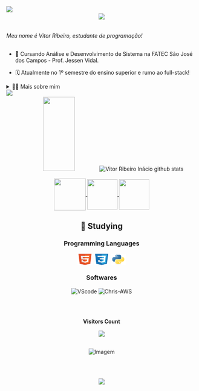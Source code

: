 <!--divisor-->
<img src="https://user-images.githubusercontent.com/73097560/115834477-dbab4500-a447-11eb-908a-139a6edaec5c.gif">

<!--título-->
<div align="center">
    <img src="https://readme-typing-svg.herokuapp.com/?font=Righteous&size=35&center=true&vCenter=true&color=8C67DB&width=500&height=70&duration=4000&lines=<Hello+World!+👋/>;"/>  
</div>
  
<br>

*Meu nome é Vitor Ribeiro, estudante de programação!* <br><br>
  
  - 🌱 Cursando Análise e Desenvolvimento de Sistema na FATEC São José dos Campos - Prof. Jessen Vidal.<br>

  - 🗓️ Atualmente no 1º semestre do ensino superior e rumo ao full-stack!

<details>
  <summary>👨‍💻 Mais sobre mim </summary>
  
  - 💭 Tenho 19 anos, atualmente morando na cidade de São José dos Campos. Estou me desenvolvendo em inglês e minhas habilidades em HTML, CSS e Python.<br>
  
  - ⚡ Fã de música (ouço o tempo inteiro) e estudar sempre que possível, afim de expandir meus conhecimentos!
</details>

<img src="https://user-images.githubusercontent.com/73097560/115834477-dbab4500-a447-11eb-908a-139a6edaec5c.gif">

<br>

<div align="center"> 

<img width="41%" height="195px" src="https://github-readme-stats.vercel.app/api/top-langs/?username=VitorRibeiro024&layout=compact&hide_border=true&title_color=FFFFFF&text_color=FFFFFF&bg_color=0d1117" />
<img width="49%" height="195px" src="https://github-readme-stats.vercel.app/api?username=VitorRibeiro024&show_icons=true&count_private=true&hide_border=true&title_color=FFFFFF&icon_color=BA55D3&text_color=FFFFFF&bg_color=0d1117" alt="Vitor Ribeiro Inácio github stats" /> 

</div>

<br>

<div align="center"> 
<a href="https://instagram.com/ribeiro.vitor04" target="_blank">
<img align="center" height="84" width="84" src="https://github.com/carolbarbosa101/carolbarbosa101/assets/44561610/88a3dd4d-f85e-4141-af09-a2667d81df5b">
</a>

<a href="mailto:vitorribeiro.inacio0904@gmail.com">
<img align="center"  height="80" width="80" src="https://github.com/carolbarbosa101/carolbarbosa101/assets/44561610/2856fdde-3200-4398-8290-a0e45d3a35a0">
</a>

<a  href="https://www.linkedin.com/in/vitor-ribeiro-0592212b2/" target=_blank>
<img align="center"  height="80" width="80" src="https://github.com/carolbarbosa101/carolbarbosa101/assets/44561610/bc26a6f8-f0d3-4f15-82e1-55680c48f269">
</a>

</div>

<div align="center" >

## 🥇 Studying

  <div style="flex-basis: 48%;">
    <h3>Programming Languages</h3>
    <img align="center" alt="HTML" height="30" width="40" src="https://raw.githubusercontent.com/devicons/devicon/master/icons/html5/html5-original.svg">
    <img align="center" alt="CSS" height="30" width="40" src="https://raw.githubusercontent.com/devicons/devicon/master/icons/css3/css3-original.svg">
    <img align="center" alt="Python" height="30" width="40" src="https://raw.githubusercontent.com/devicons/devicon/master/icons/python/python-original.svg">
  </div>
  
  
  <div style="flex-basis: 48%;">
    <h3>Softwares</h3>
    <img align="center" alt="VScode" height="30" width="40" src="https://cdn.jsdelivr.net/gh/devicons/devicon/icons/vscode/vscode-original.svg">
    <img align="center" alt="Chris-AWS" height="30" width="40" src="https://cdn.jsdelivr.net/gh/devicons/devicon/icons/git/git-original.svg">
  </div>

<br><br>
<p align="centre"><b>Visitors Count</b></p> 

<p align="center"><img align="center" src="https://visit-counter.vercel.app/counter.png?page=https%3A%2F%2Fgithub.com%2FVitorRibeiro024&s=50&c=BA55D3&bg=00000000&no=7&ff=digi&tb=Visits%3A++&ta=" /></p> 
<br>
<div align='center'>
  
  <img src="https://steamuserimages-a.akamaihd.net/ugc/958593419247480689/909BB0450D00A4711F80373527940AF09B4E153E/?imw=5000&imh=5000&ima=fit&impolicy=Letterbox&imcolor=%23000000&letterbox=false" alt="Imagem">
</div>

<br><br>

<img src="https://user-images.githubusercontent.com/73097560/115834477-dbab4500-a447-11eb-908a-139a6edaec5c.gif">
